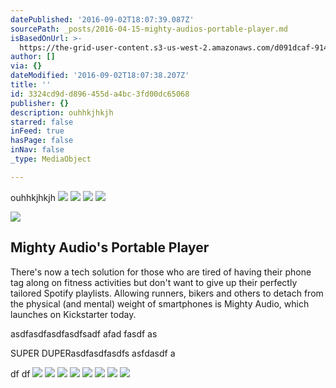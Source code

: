 ```yaml
---
datePublished: '2016-09-02T18:07:39.087Z'
sourcePath: _posts/2016-04-15-mighty-audios-portable-player.md
isBasedOnUrl: >-
  https://the-grid-user-content.s3-us-west-2.amazonaws.com/d091dcaf-914c-4ee2-a5c1-f9510c5d5a7a.png
author: []
via: {}
dateModified: '2016-09-02T18:07:38.207Z'
title: ''
id: 3324cd9d-d896-455d-a4bc-3fd00dc65068
publisher: {}
description: ouhhkjhkjh
starred: false
inFeed: true
hasPage: false
inNav: false
_type: MediaObject

---
```

ouhhkjhkjh
![](https://the-grid-user-content.s3-us-west-2.amazonaws.com/d091dcaf-914c-4ee2-a5c1-f9510c5d5a7a.png)
![](https://the-grid-user-content.s3-us-west-2.amazonaws.com/7c5f4345-4a84-4347-b9bb-60bf90f8fcae.png)
![](https://the-grid-user-content.s3-us-west-2.amazonaws.com/858b0c82-e90a-42d7-a96d-ac57510cff08.png)
![](https://the-grid-user-content.s3-us-west-2.amazonaws.com/acf02b79-bfc0-425f-bf07-5bdef43c07b8.jpg)

<article style=""><img src="https://s3-us-west-2.amazonaws.com/the-grid-img/p/7070b4eedc96d243e3c8c36783d47700e6d7d910.jpg" /><h1>Mighty Audio's Portable Player</h1><p>There's now a tech solution for those who are tired of having their phone tag along on fitness activities but don't want to give up their perfectly tailored Spotify playlists. Allowing runners, bikers and others to detach from the physical (and mental) weight of smartphones is Mighty Audio, which launches on Kickstarter today.</p></article>

asdfasdfasdfasdfsadf afad fasdf as

SUPER DUPERasdfasdfasdfs asfdasdf a

df df
![](https://s3-us-west-2.amazonaws.com/the-grid-img/p/d876f968424a359d471ea5e5b58452468356703e.png)
![](https://the-grid-user-content.s3-us-west-2.amazonaws.com/c886f43f-bd76-4efa-be3e-a4eda0ea3d04.png)
![](https://the-grid-user-content.s3-us-west-2.amazonaws.com/575adde6-d366-450f-8b25-9bf5dfbd826c.png)
![](https://the-grid-user-content.s3-us-west-2.amazonaws.com/9e784a13-55f2-42c6-badb-1cec0b591326.png)
![](https://the-grid-user-content.s3-us-west-2.amazonaws.com/b52be61c-b849-4728-8e70-aa99c07bb934.png)
![](https://the-grid-user-content.s3-us-west-2.amazonaws.com/d729a8e0-42ed-4011-af88-7ef41d927fad.png)
![](https://s3-us-west-2.amazonaws.com/the-grid-img/p/21c3d8c07ccbe4199d4771b3dd0f303066c84305.png)
![](https://the-grid-user-content.s3-us-west-2.amazonaws.com/551f78df-df95-4de6-bb7a-b52b9456b119.png)